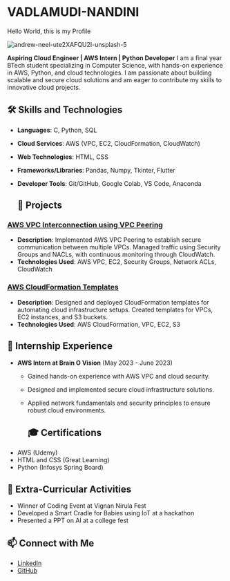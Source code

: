 # VADLAMUDI-NANDINI 
Hello World, this is my Profile

![andrew-neel-ute2XAFQU2I-unsplash-5](https://github.com/user-attachments/assets/d6d0632c-dec6-49ca-9ce1-f88239cb7cf3)


**Aspiring Cloud Engineer | AWS Intern | Python Developer**
I am a final year BTech student specializing in Computer Science, with hands-on experience in AWS, Python, and cloud technologies. I am passionate about building scalable and secure cloud solutions and am eager to contribute my skills to innovative cloud projects.

## 🛠️ Skills and Technologies
- **Languages**: C, Python, SQL
- **Cloud Services**: AWS (VPC, EC2, CloudFormation, CloudWatch)
- **Web Technologies**: HTML, CSS
- **Frameworks/Libraries**: Pandas, Numpy, Tkinter, Flutter
- **Developer Tools**: Git/GitHub, Google Colab, VS Code, Anaconda

  ## 🚀 Projects

### [AWS VPC Interconnection using VPC Peering](https://github.com/your-repo-link)
- **Description**: Implemented AWS VPC Peering to establish secure communication between multiple VPCs. Managed traffic using Security Groups and NACLs, with continuous monitoring through CloudWatch.
- **Technologies Used**: AWS VPC, EC2, Security Groups, Network ACLs, CloudWatch

### [AWS CloudFormation Templates](https://github.com/your-repo-link)
- **Description**: Designed and deployed CloudFormation templates for automating cloud infrastructure setups. Created templates for VPCs, EC2 instances, and S3 buckets.
- **Technologies Used**: AWS CloudFormation, VPC, EC2, S3
  
## 💼 Internship Experience

- **AWS Intern at Brain O Vision** (May 2023 - June 2023)
  - Gained hands-on experience with AWS VPC and cloud security.
  - Designed and implemented secure cloud infrastructure solutions.
  - Applied network fundamentals and security principles to ensure robust cloud environments.

    ## 🎓 Certifications
- AWS (Udemy)
- HTML and CSS (Great Learning)
- Python (Infosys Spring Board)

## 🌟 Extra-Curricular Activities
- Winner of Coding Event at Vignan Nirula Fest
- Developed a Smart Cradle for Babies using IoT at a hackathon
- Presented a PPT on AI at a college fest

## 📫 Connect with Me
- [LinkedIn](https://www.linkedin.com/in/nandini-vadlamudi-683451238)
- [GitHub](https://github.com/vadlamudi-nandini)

